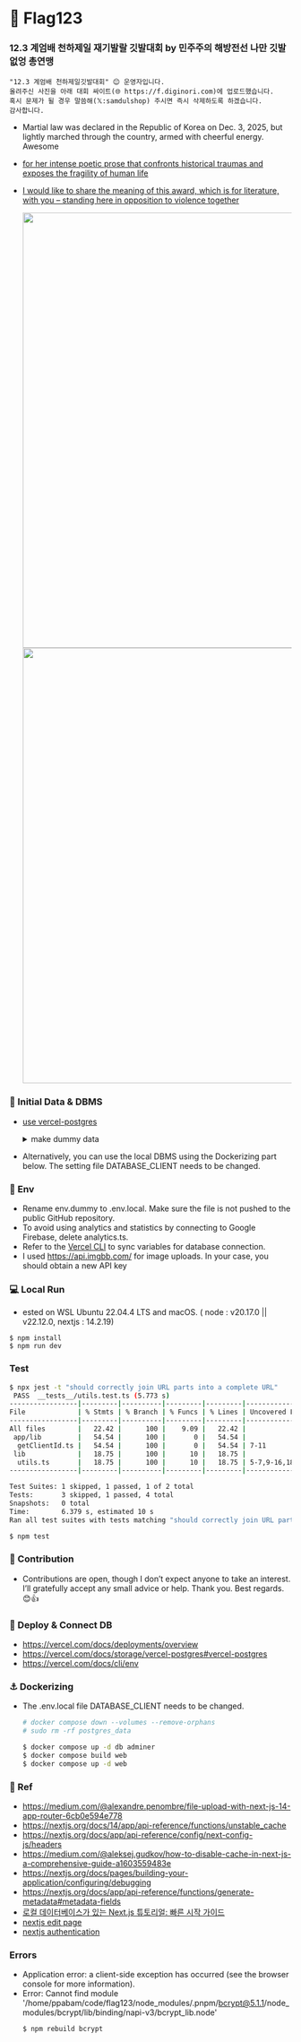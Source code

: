# 🚩 Flag123
### 12.3 계엄배 천하제일 재기발랄 깃발대회 by 민주주의 해방전선 나만 깃발 없엉 총연맹
```
"12.3 계엄배 천하제일깃발대회" 😊 운영자입니다.
올려주신 사진을 아래 대회 싸이트(🌐 https://f.diginori.com)에 업로드했습니다.
혹시 문제가 될 경우 말씀해(𝕏:samdulshop) 주시면 즉시 삭제하도록 하겠습니다.
감사합니다.
```
- Martial law was declared in the Republic of Korea on Dec. 3, 2025, but lightly marched through the country, armed with cheerful energy. Awesome
- [for her intense poetic prose that confronts historical traumas and exposes the fragility of human life](https://www.nobelprize.org/prizes/literature/2024/press-release/)
- [I would like to share the meaning of this award, which is for literature, with you – standing here in opposition to violence together](https://www.nobelprize.org/prizes/literature/2024/han/speech/)
  
    <img src="https://github.com/user-attachments/assets/b3f29422-60b7-436d-b3eb-70035c1fdacb" width="777">
    
    <img src="https://github.com/user-attachments/assets/b1b16e3f-f7ea-4d6c-a5b6-9d4e7f38225d" width="777">



### 📝 Initial Data & DBMS
- [use vercel-postgres](https://vercel.com/docs/storage/vercel-postgres)
    <details>
        <summary>make dummy data</summary>

        ```sql
        SELECT version();
        PostgreSQL 15.10 on x86_64-pc-linux-gnu, compiled by gcc (Debian 10.2.1-6) 10.2.1 20210110, 64-bit
        -- https://hub.docker.com/layers/library/postgres/15.10/images/sha256-6bd528fd9ed2ca50c0dd7c85c1bc20d0150c63418a04d8d3973cab95f63f9567

        -- CREATE TABLE => postgres_init/1-create-table.sql

        \d+ flags


        INSERT INTO flags (name, latitude, longitude, img_url) VALUES
        ('#BRAT impeachment and it’s completely different but also still impeachment', 
        37.525307 + (37.530139 - 37.525307) * RANDOM(), 
        126.919467 + (126.922896 - 126.919467) * RANDOM(), 
        '/dummy/d1.webp')

        INSERT INTO flags (name, latitude, longitude, img_url) VALUES
        ('#BRAT impeachment and it’s completely different but also still impeachment', 37.525307 + (37.530139 - 37.525307) * RANDOM(), 126.919467 + (126.922896 - 126.919467) * RANDOM(), '/dummy/d1.webp'),
        ('Korean branch of the Jedi Federation', 37.525307 + (37.530139 - 37.525307) * RANDOM(), 126.919467 + (126.922896 - 126.919467) * RANDOM(), '/dummy/d2.webp'),
        ('Rapping Rabbit Federation', 37.525307 + (37.530139 - 37.525307) * RANDOM(), 126.919467 + (126.922896 - 126.919467) * RANDOM(), '/dummy/d3.webp'),
        ('National Carrot Alliance Loving Rabbits', 37.525307 + (37.530139 - 37.525307) * RANDOM(), 126.919467 + (126.922896 - 126.919467) * RANDOM(), '/dummy/d4.webp'),
        ('Flags World Championship', 37.525307 + (37.530139 - 37.525307) * RANDOM(), 126.919467 + (126.922896 - 126.919467) * RANDOM(), '/dummy/FWC.png');


        SELECT id,name,img_url FROM flags ORDER BY id DESC;

        SELECT
            id,
            flag_id,
            delta_cnt,
            created_at AT TIME ZONE 'Asia/Seoul' AS created_at_kst
        FROM 
            flag_like_history
        ORDER BY 
            id DESC;

        SHOW TIME ZONE; -- GMT

        SELECT CURRENT_TIMESTAMP;

        -- 쪼인
        SELECT 
            f.id,
            f.name,
            f.img_url,
            COALESCE(SUM(fl.delta_cnt), 0) AS like_count
        FROM 
            flags f
        LEFT JOIN 
            flag_like_history fl
        ON 
            f.id = fl.flag_id
        GROUP BY 
            f.id, f.name, f.img_url
        ORDER BY 
            f.id DESC
        ```

    </details>

- Alternatively, you can use the local DBMS using the Dockerizing part below. The setting file DATABASE_CLIENT needs to be changed.




### 🌱 Env
- Rename env.dummy to .env.local. Make sure the file is not pushed to the public GitHub repository.
- To avoid using analytics and statistics by connecting to Google Firebase, delete analytics.ts.
- Refer to the [Vercel  CLI](https://vercel.com/docs/cli/env) to sync variables for database connection.
- I used https://api.imgbb.com/ for image uploads. In your case, you should obtain a new API key

### 💻 Local Run
- ested on WSL Ubuntu 22.04.4 LTS and macOS. ( node : v20.17.0 ||  v22.12.0, nextjs : 14.2.19)
```
$ npm install
$ npm run dev
```

### Test
```bash
$ npx jest -t "should correctly join URL parts into a complete URL"
 PASS  __tests__/utils.test.ts (5.773 s)
-----------------|---------|----------|---------|---------|----------------------------------------------------
File             | % Stmts | % Branch | % Funcs | % Lines | Uncovered Line #s                                  
-----------------|---------|----------|---------|---------|----------------------------------------------------
All files        |   22.42 |      100 |    9.09 |   22.42 |                                                    
 app/lib         |   54.54 |      100 |       0 |   54.54 |                                                    
  getClientId.ts |   54.54 |      100 |       0 |   54.54 | 7-11                                               
 lib             |   18.75 |      100 |      10 |   18.75 |                                                    
  utils.ts       |   18.75 |      100 |      10 |   18.75 | 5-7,9-16,18-23,25-27,29-40,44-72,74-82,84-87,89-92 
-----------------|---------|----------|---------|---------|----------------------------------------------------

Test Suites: 1 skipped, 1 passed, 1 of 2 total
Tests:       3 skipped, 1 passed, 4 total
Snapshots:   0 total
Time:        6.379 s, estimated 10 s
Ran all test suites with tests matching "should correctly join URL parts into a complete URL"

$ npm test
```

### 🤝 Contribution
- Contributions are open, though I don’t expect anyone to take an interest. I’ll gratefully accept any small advice or help. Thank you. Best regards. 😊👍

### 🚀 Deploy & Connect DB
- https://vercel.com/docs/deployments/overview
- https://vercel.com/docs/storage/vercel-postgres#vercel-postgres
- https://vercel.com/docs/cli/env

### ⚓ Dockerizing
- The .env.local file DATABASE_CLIENT needs to be changed.
    ```bash
    # docker compose down --volumes --remove-orphans
    # sudo rm -rf postgres_data

    $ docker compose up -d db adminer
    $ docker compose build web
    $ docker compose up -d web
    ```

### 🔖 Ref
- https://medium.com/@alexandre.penombre/file-upload-with-next-js-14-app-router-6cb0e594e778
- https://nextjs.org/docs/14/app/api-reference/functions/unstable_cache
- https://nextjs.org/docs/app/api-reference/config/next-config-js/headers
- https://medium.com/@aleksej.gudkov/how-to-disable-cache-in-next-js-a-comprehensive-guide-a1603559483e
- https://nextjs.org/docs/pages/building-your-application/configuring/debugging
- https://nextjs.org/docs/app/api-reference/functions/generate-metadata#metadata-fields
- [로컬 데이터베이스가 있는 Next.js 튜토리얼: 빠른 시작 가이드](https://medium.com/@dekadekadeka/next-js-tutorial-with-local-database-quick-start-guide-394d48a0aada)
- [nextjs edit page](https://nextjs.org/learn/dashboard-app/mutating-data#updating-an-invoice)
- [nextjs authentication](https://nextjs.org/learn/dashboard-app/adding-authentication)

### Errors
- Application error: a client-side exception has occurred (see the browser console for more information).
- Error: Cannot find module '/home/ppabam/code/flag123/node_modules/.pnpm/bcrypt@5.1.1/node_modules/bcrypt/lib/binding/napi-v3/bcrypt_lib.node'
    ```bash
    $ npm rebuild bcrypt
    ```